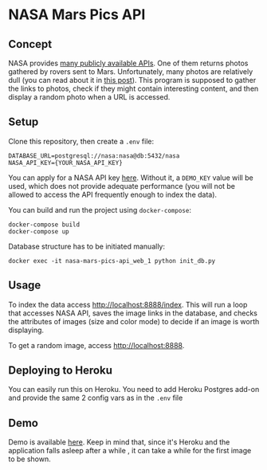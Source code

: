 # NASA Mars Pics API

## Concept

NASA provides [many publicly available APIs](https://api.nasa.gov/). One of them
returns photos gathered by rovers sent to Mars. Unfortunately, many photos are
relatively dull (you can read about it in
[this post](http://pfertyk.me/2017/06/getting-mars-photos-from-nasa-using-aiohttp/)).
This program is supposed to gather the links to photos, check if they might contain
interesting content, and then display a random photo when a URL is accessed.

## Setup

Clone this repository, then create a `.env` file:

```
DATABASE_URL=postgresql://nasa:nasa@db:5432/nasa
NASA_API_KEY={YOUR_NASA_API_KEY}
```

You can apply for a NASA API key [here](https://api.nasa.gov/). Without it, a
`DEMO_KEY` value will be used, which does not provide adequate performance
(you will not be allowed to access the API frequently enough to index the data).

You can build and run the project using `docker-compose`:

```
docker-compose build
docker-compose up
```

Database structure has to be initiated manually:

```
docker exec -it nasa-mars-pics-api_web_1 python init_db.py
```

## Usage

To index the data access <http://localhost:8888/index>. This will run a loop that
accesses NASA API, saves the image links in the database, and checks the attributes
of images (size and color mode) to decide if an image is worth displaying.

To get a random image, access <http://localhost:8888>.

## Deploying to Heroku

You can easily run this on Heroku. You need to add Heroku Postgres add-on and
provide the same 2 config vars as in the `.env` file

## Demo

Demo is available [here](https://nasa-mars-pics.herokuapp.com/). Keep in mind that,
since it's Heroku and the application falls asleep after a while ,
it can take a while for the first image to be shown.
